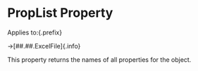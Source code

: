 # PropList Property

Applies to:{.prefix}

→[##.##.ExcelFile]{.info}

This property returns the names of all properties for the object.

